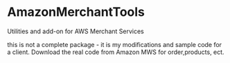 # AmazonMerchantTools
Utilities and add-on for AWS Merchant Services

this is not a complete package - it is my modifications and sample code for a client. 
Download the real code from Amazon MWS for order,products, ect.
